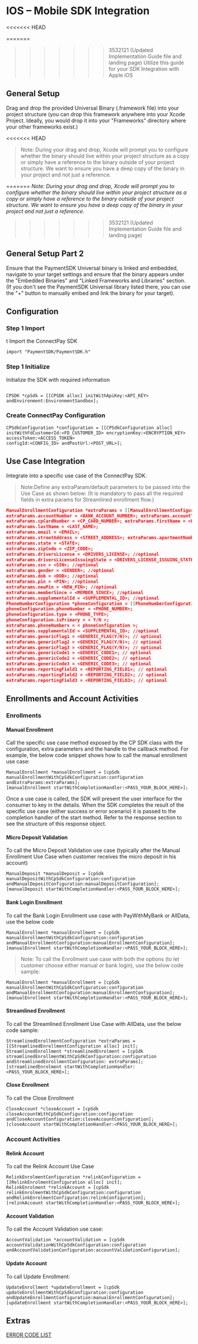 #  IOS – Mobile SDK Integration
<<<<<<< HEAD

=======
>>>>>>> 3532121 (Updated Implementation Guide file and landing page)
Utilize this guide for your SDK Integration with Apple iOS

## General Setup

Drag and drop the provided Universal Binary (.framework file) into your project structure (you can drop this framework anywhere into your Xcode Project. Ideally, you would drop it into your "Frameworks" directory where your other frameworks exist.)

<<<<<<< HEAD

>Note: During your drag and drop, Xcode will prompt you to configure whether the binary should live within your project structure as a copy or simply have a reference to the binary outside of your project structure. We want to ensure you have a deep copy of the binary in your project and not just a reference.

=======
*Note: During your drag and drop, Xcode will prompt you to configure whether the binary should live within your project structure as a copy or simply have a reference to the binary outside of your project structure. We want to ensure you have a deep copy of the binary in your project and not just a reference.*
>>>>>>> 3532121 (Updated Implementation Guide file and landing page)
## General Setup Part 2

Ensure that the PaymentSDK Universal binary is linked and embedded, navigate to your target settings and ensure that the binary appears under the "Embedded Binaries" and "Linked Frameworks and Libraries" section. (If you don't see the PaymentSDK Universal library listed there, you can use the "+" button to manually embed and link the binary for your target).

## Configuration
### Step 1 Import
t
Import the ConnectPay SDK

```ios
import "PaymentSDK/PaymentSDK.h" 
```

### Step 1 Initialize

Initialize the SDK with required information
```ios

CPSDK *cpSdk = [[CPSDK alloc] initWithApiKey:<API_KEY> andEnvironment:EnvironmentSandbox];
```

### Create ConnectPay Configuration

```ios
CPSdkConfiguration *configuration = [[CPSdkConfiguration alloc] initWithFdCustomerId:<FD_CUSTOMER_ID> encryptionKey:<ENCRYPTION_KEY> accessToken:<ACCESS_TOKEN>
configId:<CONFIG_ID> andPostUrl:<POST_URL>];
```
## Use Case Integration

Integrate into a specific use case of the ConnectPay SDK.

>Note:Define any extraParam/default parameters to be passed into the Use Case as shown below: (It is mandatory to pass all the required fields in extra params for Streamlined enrollment flow.)

```json
ManualEnrollmentConfiguration *extraParams = [[ManualEnrollmentConfiguration alloc] init]; extraParams.routingNumber = <ROUTING_NUMBER>;
extraParams.accountNumber = <BANK_ACCOUNT_NUMBER>; extraParams.accountType = <ACCOUNT_TYPE>;
extraParams.cpCardNumber = <CP_CARD_NUMBER>; extraParams.firstName = <FIRST_NAME>;
extraParams.lastName = <LAST_NAME>;
extraParams.email = <EMAIL>;
extraParams.streetAddress = <STREET_ADDRESS>; extraParams.apartmentNumber = <APARTMENT_NUMBER>; //optional extraParams.city = <CITY>;
extraParams.state = <STATE>;
extraParams.zipCode = <ZIP_CODE>;
extraParams.driversLicense = <DRIVERS_LICENSE>; //optional 
extraParams.driversLicenseIssuingState = <DRIVERS_LICENSE_ISSUING_STATE>; //optional 
extraParams.ssn = <SSN>; //optional
extraParams.gender = <GENDER>; //optional
extraParams.dob = <DOB>; //optional
extraParams.pin = <PIN>; //optional
extraParams.newPin = <NEW_PIN>; //optional
extraParams.memberSince = <MEMBER_SINCE>; //optional
extraParams.supplementalId = <SUPPLEMENTAL_ID>; //optional 
PhoneNumberConfiguration *phoneConfiguration = [[PhoneNumberConfiguration alloc] init]; 
phoneConfiguration.phoneNumber = <PHONE_NUMBER>;
phoneConfiguration.type = <PHONE_TYPE>;
phoneConfiguration.isPrimary = < Y/N >;
extraParams.phoneNumbers = < phoneConfiguration >;
extraParams.supplementalId = <SUPPLEMENTAL_ID>; //optional
extraParams.genericFlag1 = <GENERIC_FLAG(Y/N)>; // optional
extraParams.genericFlag2 = <GENERIC_FLAG(Y/N)>; // optional
extraParams.genericFlag3 = <GENERIC_FLAG(Y/N)>; // optional
extraParams.genericCode1 = <GENERIC_CODE1>; // optional
extraParams.genericCode2 = <GENERIC_CODE2>; // optional
extraParams.genericCode3 = <GENERIC_CODE3>; // optional
extraParams.reportingField1 = <REPORTING_FIELD1>; // optional 
extraParams.reportingField2 = <REPORTING_FIELD2>; // optional 
extraParams.reportingField3 = <REPORTING_FIELD3>; // optional
```

## Enrollments and Account Activities

### Enrollments

#### Manual Enrollment

Call the specific use case method exposed by the CP SDK class with the configuration, extra parameters and the handle to the callback method. For example, the below code snippet shows how to call the manual enrollment use case:

```ios
ManualEnrollment *manualEnrollment = [cpSdk manualEnrollmentWithCpSdkConfiguration:configuration andExtraParams:extraParams];
[manualEnrollment startWithCompletionHandler:<PASS_YOUR_BLOCK_HERE>];
```

Once a use case is called, the SDK will present the user interface for the consumer to key in the details. When the SDK completes the result of the specific use case (either success or error scenario) it is passed to the completion handler of the start method. Refer to the response section to see the structure of this response object.

#### Micro Deposit Validation

To call the Micro Deposit Validation use case (typically after the Manual Enrollment Use Case when customer receives the micro deposit in his account)

```ios
ManualDeposit *manualDeposit = [cpSdk manualDepositWithCpSdkConfiguration:configuration andManualDepositConfiguration:manualDepositConfiguration];
[manualDeposit startWithCompletionHandler:<PASS_YOUR_BLOCK_HERE>];
```

#### Bank Login Enrollment

To call the Bank Login Enrollment use case with PayWithMyBank or AllData, use the below code

```ios
ManualEnrollment *manualEnrollment = [cpSdk manualEnrollmentWithCpSdkConfiguration:configuration andManualEnrollmentConfiguration:manualEnrollmentConfiguration];
[manualEnrollment startWithCompletionHandler:<PASS_YOUR_BLOCK_HERE>];
```
 
>Note: To call the Enrollment use case with both the options (to let customer choose either manual or bank login), use the below code sample:

```ios
ManualEnrollment *manualEnrollment = [cpSdk manualEnrollmentWithCpSdkConfiguration:configuration andManualEnrollmentConfiguration:manualEnrollmentConfiguration];
[manualEnrollment startWithCompletionHandler:<PASS_YOUR_BLOCK_HERE>];
```

#### Streamlined Enrollment

To call the Streamlined Enrollment Use Case with AllData, use the below code sample:

```ios
StreamlinedEnrollmentConfiguration *extraParams = [[StreamlinedEnrollmentConfiguration alloc] init];
StreamlinedEnrollment *streamlinedEnrolment = [cpSdk streamlinedEnrollmentWithCpSdkConfiguration:configuration andStreamlinedEnrollmentConfiguration: extraParams];
[streamlinedEnrolment startWithCompletionHandler:<PASS_YOUR_BLOCK_HERE>];
```

#### Close Enrollment

To call the Close Enrollment

```ios
CloseAccount *closeAccount = [cpSdk closeAccountWithCpSdkConfiguration:configuration andCloseAccountConfiguration:closeAccountConfiguration];
[closeAccount startWithCompletionHandler:<PASS_YOUR_BLOCK_HERE>];
```

### Account Activities

#### Relink Account

To call the Relink Account Use Case

```ios
RelinkEnrolmentConfiguration *relinkConfiguration = [[RelinkEnrolmentConfiguration alloc] init];
RelinkEnrolment *relinkAccount = [cpSdk relinkEnrolmentWithCpSdkConfiguration:configuration andRelinkEnrolmentConfiguration:relinkConfiguration];
[relinkAccount startWithCompletionHandler:<PASS_YOUR_BLOCK_HERE>];
```

#### Account Validation

To call the Account Validation use case:

```ios
AccountValidation *accountValidation = [cpSdk accountValidationWithCpSdkConfiguration:configuration andAccountValidationConfiguration:accountValidationConfiguration];
```

#### Update Account

To call Update Enrollment:

```ios
UpdateEnrollment *updateEnrollment = [cpSdk updateEnrollmentWithCpSdkConfiguration:configuration andUpdateEnrollmentConfiguration:manualEnrollmentConfiguration];
[updateEnrollment startWithCompletionHandler:<PASS_YOUR_BLOCK_HERE>];
```

<script>
  // Function to copy text to clipboard
  function copySnippet(snippetId) {
    var snippet = document.getElementById(snippetId);
    var textarea = document.createElement('textarea');
    textarea.textContent = snippet.textContent;
    document.body.appendChild(textarea);
    textarea.select();
    document.execCommand('copy');
    document.body.removeChild(textarea);
    alert('Snippet copied to clipboard!');
  }
</script>


## Extras

[ERROR CODE LIST](https://qa-developer.fiserv.com/product/ConnectPay/docs/?path=./documentation/statuscodes.md&branch=develop)
